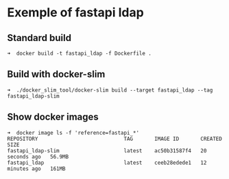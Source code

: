 # Exemple of fastapi ldap

## Standard build
```
➜  docker build -t fastapi_ldap -f Dockerfile . 
```
## Build with docker-slim
```
➜  ./docker_slim_tool/docker-slim build --target fastapi_ldap --tag fastapi_ldap-slim 
```
## Show docker images
```
➜  docker image ls -f 'reference=fastapi_*'                                           
REPOSITORY                            TAG       IMAGE ID       CREATED          SIZE
fastapi_ldap-slim                     latest    ac50b31587f4   20 seconds ago   56.9MB
fastapi_ldap                          latest    ceeb28edede1   12 minutes ago   161MB
```
